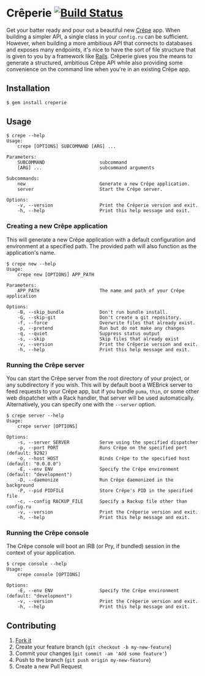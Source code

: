 # Crêperie [![Build Status](https://travis-ci.org/crepe/creperie.svg?branch=master)](https://travis-ci.org/crepe/creperie)

Get your batter ready and pour out a beautiful new [Crêpe][crepe] app. When building a simpler API, a single class in your `config.ru` can be sufficient. However, when building a more ambitious API that connects to databases and exposes many endpoints, it's nice to have the sort of file structure that is given to you by a framework like [Rails][rails]. Crêperie gives you the means to generate a structured, ambitious Crêpe API while also providing some convenience on the command line when you're in an existing Crêpe app.

## Installation

```bash
$ gem install creperie
```

## Usage

```
$ crepe --help
Usage:
    crepe [OPTIONS] SUBCOMMAND [ARG] ...

Parameters:
    SUBCOMMAND                    subcommand
    [ARG] ...                     subcommand arguments

Subcommands:
    new                           Generate a new Crêpe application.
    server                        Start the Crêpe server.

Options:
    -v, --version                 Print the Crêperie version and exit.
    -h, --help                    Print this help message and exit.
```

### Creating a new Crêpe application

This will generate a new Crêpe application with a default configuration and environment at a specified path. The provided path will also function as the application's name.

```
$ crepe new --help
Usage:
    crepe new [OPTIONS] APP_PATH

Parameters:
    APP_PATH                      The name and path of your Crêpe application

Options:
    -B, --skip_bundle             Don't run bundle install.
    -G, --skip-git                Don't create a git repository.
    -f, --force                   Overwrite files that already exist.
    -p, --pretend                 Run but do not make any changes
    -q, --quiet                   Suppress status output
    -s, --skip                    Skip files that already exist
    -v, --version                 Print the Crêperie version and exit.
    -h, --help                    Print this help message and exit.
```

### Running the Crêpe server

You can start the Crêpe server from the root directory of your project, or any subdirectory if you wish. This will by default boot a WEBrick server to feed requests to your Crêpe app, but if you bundle `puma`, `thin`, or some other web dispatcher with a Rack handler, that server will be used automatically. Alternatively, you can specify one with the `--server` option.

```
$ crepe server --help
Usage:
    crepe server [OPTIONS]

Options:
    -s, --server SERVER           Serve using the specified dispatcher
    -p, --port PORT               Runs Crêpe on the specified port (default: 9292)
    -o, --host HOST               Binds Crêpe to the specified host (default: "0.0.0.0")
    -E, --env ENV                 Specify the Crêpe environment (default: "development")
    -D, --daemonize               Run Crêpe daemonized in the background
    -P, --pid PIDFILE             Store Crêpe's PID in the specified file
    -c, --config RACKUP_FILE      Specify a Rackup file other than config.ru
    -v, --version                 Print the Crêperie version and exit.
    -h, --help                    Print this help message and exit.
```

### Running the Crêpe console

The Crêpe console will boot an IRB (or Pry, if bundled) session in the context of your application.

```
$ crepe console --help
Usage:
    crepe console [OPTIONS]

Options:
    -E, --env ENV                 Specify the Crêpe environment (default: "development")
    -v, --version                 Print the Crêperie version and exit.
    -h, --help                    Print this help message and exit.
```

## Contributing

1. [Fork it](https://github.com/crepe/creperie/fork)
2. Create your feature branch (`git checkout -b my-new-feature`)
3. Commit your changes (`git commit -am 'Add some feature'`)
4. Push to the branch (`git push origin my-new-feature`)
5. Create a new Pull Request

[crepe]: https://github.com/crepe/crepe
[rails]: https://github.com/rails/rails
